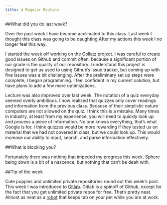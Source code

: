 ```yaml
---
title: A Regular Routine
---
```


##What did you do last week?  

Over the past week I have become acclimated to this class. Last week I thought this class was going to be daughting.After my actions this week I no longer feel this way.  

I started the week off working on the Collatz project. I was careful to create good issues on Github and commit often, because a significant portion of our grade is the quality of our repository.  I understand this project is designed to get us used to using Github’s issue tracker, but coming up with five issues was a bit challenging. After the preliminary set up steps were complete, I began programming. I feel confident in my current solution, but have plans to add a few more optimizations.  

Lecture was also improved over last week. The notation of a quiz everyday seemed overly ambitious. I now realized that quizzes only cover readings and information from the previous class. Because of their simplistic nature computers are not allowed on the quiz. I think this is a mistake. Many times in industry, at least from my experience, you will need to quickly look up and process a piece of information. No one knows everything, that’s what Google is for. I think quizzes would be more rewarding if they tested us on material that we had not covered in class, but we could look up. This would increase our ability to input, search, and parse information effectively.  

##What is blocking you?  

Fortunately there was nothing that impeded my progress this week. Sphere being down is a bit of a nascence, but nothing that can’t be dealt with.  

##Tip of the week  

Cute puppies and unlimited private repositories round out this week’s post. This week I was introduced to [Gitlab](https://about.gitlab.com/). Gitlab is a spinoff of Github, except for the fact that you get unlimited private repos for free. That’s pretty neat. Almost as neat as a [robot](http://www.petbot.co/) that keeps tab on your pet while you are at work.
